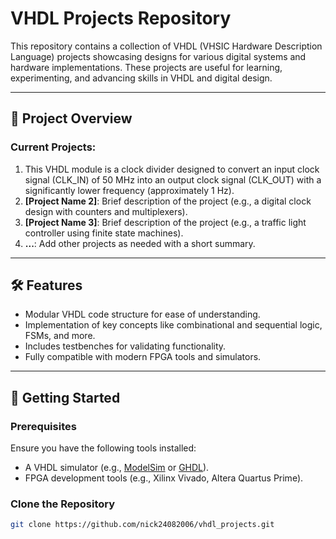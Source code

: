 # VHDL Projects Repository

This repository contains a collection of VHDL (VHSIC Hardware Description Language) projects showcasing designs for various digital systems and hardware implementations. These projects are useful for learning, experimenting, and advancing skills in VHDL and digital design.

---

## 📂 Project Overview

### Current Projects:
1. This VHDL module is a clock divider designed to convert an input clock signal (CLK_IN) of 50 MHz into an output clock signal (CLK_OUT) with a significantly lower frequency (approximately 1 Hz).
2. **[Project Name 2]**: Brief description of the project (e.g., a digital clock design with counters and multiplexers).
3. **[Project Name 3]**: Brief description of the project (e.g., a traffic light controller using finite state machines).
4. **...**: Add other projects as needed with a short summary.

---

## 🛠️ Features

- Modular VHDL code structure for ease of understanding.
- Implementation of key concepts like combinational and sequential logic, FSMs, and more.
- Includes testbenches for validating functionality.
- Fully compatible with modern FPGA tools and simulators.

---

## 🚀 Getting Started

### Prerequisites
Ensure you have the following tools installed:
- A VHDL simulator (e.g., [ModelSim](https://www.mentor.com/products/fv/modelsim/) or [GHDL](https://ghdl.github.io/)).
- FPGA development tools (e.g., Xilinx Vivado, Altera Quartus Prime).

### Clone the Repository
```bash
git clone https://github.com/nick24082006/vhdl_projects.git
